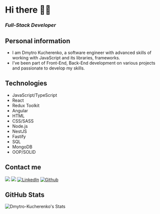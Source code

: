 # Hi there 💅🏻

### <i>Full-Stack Developer</i>

## Personal information

- I am Dmytro Kucherenko, a software engineer with advanced skills of working with JavaScript and its libraries, frameworks.
- I’ve been part of Front-End, Back-End development on various projects and passionate to develop my skills.

## Technologies

- JavaScript/TypeScript
- React
- Redux Toolkit
- Angular
- HTML
- CSS/SASS
- Node.js
- NestJS
- Fastify
- SQL
- MongoDB
- OOP/SOLID

## Contact me

<a href="mailto:dmytro.kucherenko@gmail.com"><img src="https://img.shields.io/badge/Gmail-D14836?&style=for-the-badge&logo=gmail&logoColor=white"></a>
<a href="https://t.me/my_ducck"><img src="https://img.shields.io/badge/Telegram-2CA5E0?style=for-the-badge&logo=telegram&logoColor=white"></a>
<a href="https://www.linkedin.com/in/dmytro-kucherenko-4b87a0276/" target="_blank"><img alt="LinkedIn" src="https://img.shields.io/badge/LinkedIn-0077B5?&style=for-the-badge&logo=LinkedIn&logoColor=white"/></a>
<a href="https://github.com/Dmytro-Kucherenko" target="_blank"><img alt="Github" src="https://img.shields.io/badge/GitHub-%2312100E.svg?&style=for-the-badge&logo=Github&logoColor=white"/></a>

## GitHub Stats

![Dmytro-Kucherenko's Stats](https://github-readme-stats.vercel.app/api?username=Dmytro-Kucherenko&theme=react&show_icons=true&hide_border=false&count_private=true)
